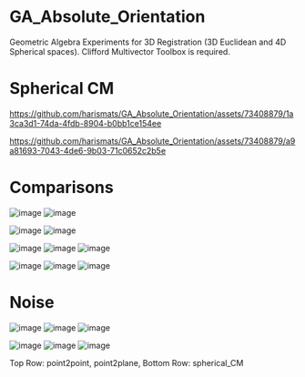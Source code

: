 # GA_Absolute_Orientation
Geometric Algebra Experiments for 3D Registration (3D Euclidean and 4D Spherical spaces). 
Clifford Multivector Toolbox is required. 

# Spherical CM 

https://github.com/harismats/GA_Absolute_Orientation/assets/73408879/1a3ca3d1-74da-4fdb-8904-b0bb1ce154ee   

https://github.com/harismats/GA_Absolute_Orientation/assets/73408879/a9a81693-7043-4de6-9b03-71c0652c2b5e


# Comparisons

![image](https://github.com/harismats/GA_Absolute_Orientation/assets/73408879/6c5c0c74-c830-4ff1-aefe-33b62d9e3441) ![image](https://github.com/harismats/GA_Absolute_Orientation/assets/73408879/350d3783-70ae-4767-a1b3-319d8b164740)


![image](https://github.com/harismats/GA_Absolute_Orientation/assets/73408879/677dac36-3ffb-412b-bbe2-bbe1fcd7cc99) ![image](https://github.com/harismats/GA_Absolute_Orientation/assets/73408879/12c3560c-f1c6-4aab-a63e-b8d4c03fbe69)


![image](https://github.com/harismats/GA_Absolute_Orientation/assets/73408879/2493aec2-f2c6-4f4f-8990-4e3e1b955ed7) ![image](https://github.com/harismats/GA_Absolute_Orientation/assets/73408879/d0342de5-7365-4510-a453-66a875264ab3) ![image](https://github.com/harismats/GA_Absolute_Orientation/assets/73408879/4b1d6386-fc8d-4973-82d0-74f66247abda)

![image](https://github.com/harismats/GA_Absolute_Orientation/assets/73408879/141c8d5c-384a-4220-af49-d2431bf6a16c) ![image](https://github.com/harismats/GA_Absolute_Orientation/assets/73408879/c57f409a-f56d-46b6-8789-02b49c3ffe12) ![image](https://github.com/harismats/GA_Absolute_Orientation/assets/73408879/75b11f15-94a5-43f9-a005-476d4007345b)

# Noise

![image](https://github.com/harismats/GA_Absolute_Orientation/assets/73408879/78b540de-8514-49c1-91d5-28488036f953) ![image](https://github.com/harismats/GA_Absolute_Orientation/assets/73408879/44ef9d9d-3cb6-4a1d-baad-fcaa608b83dc) ![image](https://github.com/harismats/GA_Absolute_Orientation/assets/73408879/e7640631-da79-4a44-8f64-fffa2950ae5c)

![image](https://github.com/harismats/GA_Absolute_Orientation/assets/73408879/74ef92f0-e1e4-4eb0-a6f2-c39402b6140f) ![image](https://github.com/harismats/GA_Absolute_Orientation/assets/73408879/276083ee-e8a4-4868-8fd2-974ef28381db) ![image](https://github.com/harismats/GA_Absolute_Orientation/assets/73408879/6bf26beb-4480-47e0-9e45-e7336f237323)


Top Row: point2point, point2plane,
Bottom Row: spherical_CM

























